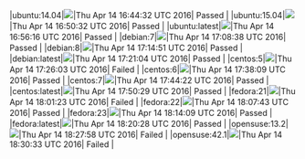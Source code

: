 |ubuntu:14.04|![](https://cdn.rawgit.com/Neilpang/letest/master/status/ubuntu-14.04.svg?1460652272)|Thu Apr 14 16:44:32 UTC 2016| Passed |
|ubuntu:15.04|![](https://cdn.rawgit.com/Neilpang/letest/master/status/ubuntu-15.04.svg?1460652632)|Thu Apr 14 16:50:32 UTC 2016| Passed |
|ubuntu:latest|![](https://cdn.rawgit.com/Neilpang/letest/master/status/ubuntu-latest.svg?1460652976)|Thu Apr 14 16:56:16 UTC 2016| Passed |
|debian:7|![](https://cdn.rawgit.com/Neilpang/letest/master/status/debian-7.svg?1460653718)|Thu Apr 14 17:08:38 UTC 2016| Passed |
|debian:8|![](https://cdn.rawgit.com/Neilpang/letest/master/status/debian-8.svg?1460654091)|Thu Apr 14 17:14:51 UTC 2016| Passed |
|debian:latest|![](https://cdn.rawgit.com/Neilpang/letest/master/status/debian-latest.svg?1460654464)|Thu Apr 14 17:21:04 UTC 2016| Passed |
|centos:5|![](https://cdn.rawgit.com/Neilpang/letest/master/status/centos-5.svg?1460654763)|Thu Apr 14 17:26:03 UTC 2016| Failed |
|centos:6|![](https://cdn.rawgit.com/Neilpang/letest/master/status/centos-6.svg?1460655489)|Thu Apr 14 17:38:09 UTC 2016| Passed |
|centos:7|![](https://cdn.rawgit.com/Neilpang/letest/master/status/centos-7.svg?1460655862)|Thu Apr 14 17:44:22 UTC 2016| Passed |
|centos:latest|![](https://cdn.rawgit.com/Neilpang/letest/master/status/centos-latest.svg?1460656229)|Thu Apr 14 17:50:29 UTC 2016| Passed |
|fedora:21|![](https://cdn.rawgit.com/Neilpang/letest/master/status/fedora-21.svg?1460656883)|Thu Apr 14 18:01:23 UTC 2016| Failed |
|fedora:22|![](https://cdn.rawgit.com/Neilpang/letest/master/status/fedora-22.svg?1460657263)|Thu Apr 14 18:07:43 UTC 2016| Passed |
|fedora:23|![](https://cdn.rawgit.com/Neilpang/letest/master/status/fedora-23.svg?1460657649)|Thu Apr 14 18:14:09 UTC 2016| Passed |
|fedora:latest|![](https://cdn.rawgit.com/Neilpang/letest/master/status/fedora-latest.svg?1460658028)|Thu Apr 14 18:20:28 UTC 2016| Passed |
|opensuse:13.2|![](https://cdn.rawgit.com/Neilpang/letest/master/status/opensuse-13.2.svg?1460658478)|Thu Apr 14 18:27:58 UTC 2016| Failed |
|opensuse:42.1|![](https://cdn.rawgit.com/Neilpang/letest/master/status/opensuse-42.1.svg?1460658633)|Thu Apr 14 18:30:33 UTC 2016| Failed |
